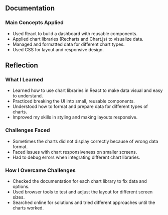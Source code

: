 ## Documentation

### Main Concepts Applied

- Used React to build a dashboard with reusable components.
- Applied chart libraries (Recharts and Chart.js) to visualize data.
- Managed and formatted data for different chart types.
- Used CSS for layout and responsive design.


## Reflection

### What I Learned

- Learned how to use chart libraries in React to make data visual and easy to understand.
- Practiced breaking the UI into small, reusable components.
- Understood how to format and prepare data for different types of charts.
- Improved my skills in styling and making layouts responsive.

### Challenges Faced

- Sometimes the charts did not display correctly because of wrong data format.
- Faced issues with chart responsiveness on smaller screens.
- Had to debug errors when integrating different chart libraries.

### How I Overcame Challenges

- Checked the documentation for each chart library to fix data and options.
- Used browser tools to test and adjust the layout for different screen sizes.
- Searched online for solutions and tried different approaches until the charts worked.

